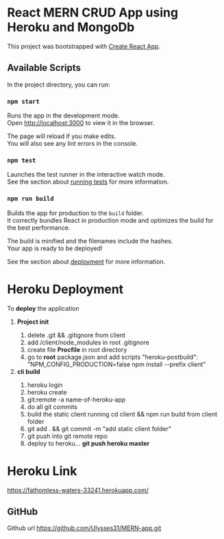 # React MERN CRUD App using Heroku and MongoDb

This project was bootstrapped with [Create React App](https://github.com/facebook/create-react-app).

## Available Scripts

In the project directory, you can run:

### **`npm start`**

Runs the app in the development mode.\
Open [http://localhost:3000](http://localhost:3000) to view it in the browser.

The page will reload if you make edits.\
You will also see any lint errors in the console.

### **`npm test`**

Launches the test runner in the interactive watch mode.\
See the section about [running tests](https://facebook.github.io/create-react-app/docs/running-tests) for more information.

### **`npm run build`**

Builds the app for production to the `build` folder.\
It correctly bundles React in production mode and optimizes the build for the best performance.

The build is minified and the filenames include the hashes.\
Your app is ready to be deployed!

See the section about [deployment](https://facebook.github.io/create-react-app/docs/deployment) for more information.

# Heroku Deployment

To **deploy** the application

<ol>
<li><b>Project init</b></li>
  <ol>
   <li>delete .git && .gitignore from client</li>
   <li>add /client/node_modules in root .gitignore</li>
   <li>create file <b>Procfile</b> in root directory</li>
   <li>go to <b>root</b> package.json and add scripts
  "heroku-postbuild": "NPM_CONFIG_PRODUCTION=false npm install --prefix client"</li>
  </ol>
<li><b>cli build</b></li>
  <ol>
    <li>heroku login</li>
    <li>heroku create</li>
    <li>git:remote -a name-of-heroku-app</li>
    <li>do all git commits</li>
    <li>build the static client running cd client && npm run build from client folder</li>
    <li>git add . && git commit -m "add static client folder"</li>
    <li>git push into git remote repo</li>
    <li>deploy to heroku... <b>git push heroku master</b></li>
  </ol>
</ol>

# Heroku Link

https://fathomless-waters-33241.herokuapp.com/

## GitHub

Github url https://github.com/Ulysses31/MERN-app.git
